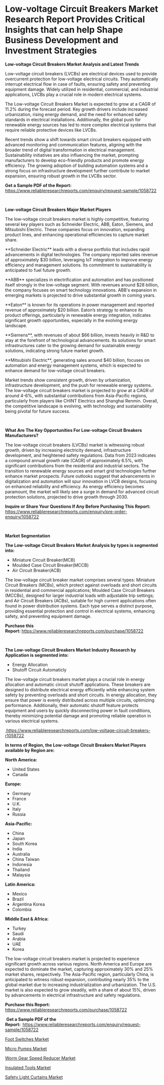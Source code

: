 <p><h1>Low-voltage Circuit Breakers Market Research Report Provides Critical Insights that can help Shape Business Development and Investment Strategies</h1></p><p><strong>Low-voltage Circuit Breakers Market Analysis and Latest Trends</strong></p>
<p><p>Low-voltage circuit breakers (LVCBs) are electrical devices used to provide overcurrent protection for low-voltage electrical circuits. They automatically interrupt electrical flow in case of faults, ensuring safety and preventing equipment damage. Widely utilized in residential, commercial, and industrial applications, LVCBs play a crucial role in modern electrical systems.</p><p>The Low-voltage Circuit Breakers Market is expected to grow at a CAGR of 11.2% during the forecast period. Key growth drivers include increased urbanization, rising energy demand, and the need for enhanced safety standards in electrical installations. Additionally, the global push for renewable energy sources has led to more complex electrical systems that require reliable protective devices like LVCBs.</p><p>Recent trends show a shift towards smart circuit breakers equipped with advanced monitoring and communication features, aligning with the broader trend of digital transformation in electrical management. Sustainability initiatives are also influencing the market, prompting manufacturers to develop eco-friendly products and promote energy efficiency. The growing adoption of building automation systems and a strong focus on infrastructure development further contribute to market expansion, ensuring robust growth in the LVCBs sector.</p></p>
<p><strong>Get a Sample PDF of the Report:&nbsp;</strong> <a href="https://www.reliableresearchreports.com/enquiry/request-sample/1058722?utm_campaign=120&utm_medium=2&utm_source=Github&utm_content=ia&utm_term=18022025&utm_id=low-voltage-circuit-breakers">https://www.reliableresearchreports.com/enquiry/request-sample/1058722</a></p>
<p>&nbsp;</p>
<p><strong>Low-voltage Circuit Breakers Major Market Players</strong></p>
<p><p>The low-voltage circuit breakers market is highly competitive, featuring several key players such as Schneider Electric, ABB, Eaton, Siemens, and Mitsubishi Electric. These companies focus on innovation, expanding product lines, and enhancing operational efficiencies to capture market share.</p><p>**Schneider Electric** leads with a diverse portfolio that includes rapid advancements in digital technologies. The company reported sales revenue of approximately $30 billion, leveraging IoT integration to improve energy efficiency and management solutions. Its commitment to sustainability is anticipated to fuel future growth.</p><p>**ABB** specializes in electrification and automation and has positioned itself strongly in the low-voltage segment. With revenues around $28 billion, the company focuses on smart technology innovations. ABB's expansion in emerging markets is projected to drive substantial growth in coming years.</p><p>**Eaton** is known for its operations in power management and reported revenue of approximately $20 billion. Eaton’s strategy to enhance its product offerings, particularly in renewable energy integration, indicates significant growth opportunities, especially in the evolving energy landscape.</p><p>**Siemens**, with revenues of about $66 billion, invests heavily in R&D to stay at the forefront of technological advancements. Its solutions for smart infrastructures cater to the growing demand for sustainable energy solutions, indicating strong future market growth.</p><p>**Mitsubishi Electric**, generating sales around $40 billion, focuses on automation and energy management systems, which is expected to enhance demand for low-voltage circuit breakers.</p><p>Market trends show consistent growth, driven by urbanization, infrastructure development, and the push for renewable energy systems. The low-voltage circuit breakers market is projected to grow at a CAGR of around 4-6%, with substantial contributions from Asia-Pacific regions, particularly from players like CHINT Electrics and Shanghai Renmin. Overall, the competitive landscape is evolving, with technology and sustainability being pivotal for future success.</p></p>
<p>&nbsp;</p>
<p><strong>What Are The Key Opportunities For Low-voltage Circuit Breakers Manufacturers?</strong></p>
<p><p>The low-voltage circuit breakers (LVCBs) market is witnessing robust growth, driven by increasing electricity demand, infrastructure development, and heightened safety regulations. Data from 2023 indicates a compound annual growth rate (CAGR) of approximately 6.5%, with significant contributions from the residential and industrial sectors. The transition to renewable energy sources and smart grid technologies further enhance market prospects. Future outlooks suggest that advancements in digitalization and automation will spur innovation in LVCB designs, focusing on enhanced reliability and efficiency. As energy efficiency becomes paramount, the market will likely see a surge in demand for advanced circuit protection solutions, projected to drive growth through 2030.</p></p>
<p><strong>Inquire or Share Your Questions If Any Before Purchasing This Report:</strong> <a href="https://www.reliableresearchreports.com/enquiry/pre-order-enquiry/1058722?utm_campaign=120&utm_medium=2&utm_source=Github&utm_content=ia&utm_term=18022025&utm_id=low-voltage-circuit-breakers">https://www.reliableresearchreports.com/enquiry/pre-order-enquiry/1058722</a></p>
<p>&nbsp;</p>
<p><strong>Market Segmentation</strong></p>
<p><strong>The Low-voltage Circuit Breakers Market Analysis by types is segmented into:</strong></p>
<p><ul><li>Miniature Circuit Breaker(MCB)</li><li>Moulded Case Circuit Breaker(MCCB)</li><li>Air Circuit Breaker(ACB)</li></ul></p>
<p><p>The low-voltage circuit breaker market comprises several types: Miniature Circuit Breakers (MCBs), which protect against overloads and short circuits in residential and commercial applications; Moulded Case Circuit Breakers (MCCBs), designed for larger industrial loads with adjustable trip settings; and Air Circuit Breakers (ACBs), suitable for high current applications often found in power distribution systems. Each type serves a distinct purpose, providing essential protection and control in electrical systems, enhancing safety, and preventing equipment damage.</p></p>
<p><strong>Purchase this Report:&nbsp;</strong><a href="https://www.reliableresearchreports.com/purchase/1058722?utm_campaign=120&utm_medium=2&utm_source=Github&utm_content=ia&utm_term=18022025&utm_id=low-voltage-circuit-breakers">https://www.reliableresearchreports.com/purchase/1058722</a></p>
<p>&nbsp;</p>
<p><strong>The Low-voltage Circuit Breakers Market Industry Research by Application is segmented into:</strong></p>
<p><ul><li>Energy Allocation</li><li>Shutoff Circuit Automaticly</li></ul></p>
<p><p>The low-voltage circuit breakers market plays a crucial role in energy allocation and automatic circuit shutoff applications. These breakers are designed to distribute electrical energy efficiently while enhancing system safety by preventing overloads and short circuits. In energy allocation, they ensure that power is evenly distributed across multiple circuits, optimizing performance. Additionally, their automatic shutoff feature protects equipment and users by quickly disconnecting power in fault conditions, thereby minimizing potential damage and promoting reliable operation in various electrical systems.</p></p>
<p><a href="https://www.reliableresearchreports.com/low-voltage-circuit-breakers-r1058722?utm_campaign=120&utm_medium=2&utm_source=Github&utm_content=ia&utm_term=18022025&utm_id=low-voltage-circuit-breakers">&nbsp;https://www.reliableresearchreports.com/low-voltage-circuit-breakers-r1058722</a></p>
<p><strong>In terms of Region, the Low-voltage Circuit Breakers Market Players available by Region are:</strong></p>
<p>
    <p> <strong> North America: </strong>
        <ul>
            <li>United States</li>
            <li>Canada</li>
        </ul>
        </p> 
    <p> <strong> Europe: </strong>
        <ul>
            <li>Germany</li>
            <li>France</li>
            <li>U.K.</li>
            <li>Italy</li>
            <li>Russia</li>
        </ul>
        </p> 
    <p> <strong> Asia-Pacific: </strong>
        <ul>
            <li>China</li>
            <li>Japan</li>
            <li>South Korea</li>
            <li>India</li>
            <li>Australia</li>
            <li>China Taiwan</li>
            <li>Indonesia</li>
            <li>Thailand</li>
            <li>Malaysia</li>
        </ul>
        </p> 
    <p> <strong> Latin America: </strong>
        <ul>
            <li>Mexico</li>
            <li>Brazil</li>
            <li>Argentina Korea</li>
            <li>Colombia</li>
        </ul>
        </p> 
    <p> <strong> Middle East & Africa: </strong>
        <ul>
            <li>Turkey</li>
            <li>Saudi</li>
            <li>Arabia</li>
            <li>UAE</li>
            <li>Korea</li>
        </ul>
    </p>
    </p>
<p><p>The low-voltage circuit breakers market is projected to experience significant growth across various regions. North America and Europe are expected to dominate the market, capturing approximately 30% and 25% market shares, respectively. The Asia-Pacific region, particularly China, is anticipated to witness robust expansion, contributing nearly 35% to the global market due to increasing industrialization and urbanization. The U.S. market is also expected to grow steadily, with a share of about 15%, driven by advancements in electrical infrastructure and safety regulations.</p></p>
<p><strong>Purchase this Report: </strong><a href="https://www.reliableresearchreports.com/purchase/1058722?utm_campaign=120&utm_medium=2&utm_source=Github&utm_content=ia&utm_term=18022025&utm_id=low-voltage-circuit-breakers">https://www.reliableresearchreports.com/purchase/1058722</a></p>
<p>&nbsp;<strong>Get a Sample PDF of the Report:&nbsp;&nbsp;</strong><a href="https://www.reliableresearchreports.com/enquiry/request-sample/1058722?utm_campaign=120&utm_medium=2&utm_source=Github&utm_content=ia&utm_term=18022025&utm_id=low-voltage-circuit-breakers">https://www.reliableresearchreports.com/enquiry/request-sample/1058722</a></p>
<p><strong></strong></p>
<p><p><a href="https://github.com/scaseiargas/Market-Research-Report-List-1/blob/main/foot-switches-market.md?utm_campaign=120&utm_medium=2&utm_source=Github&utm_content=ia&utm_term=18022025&utm_id=low-voltage-circuit-breakers">Foot Switches Market</a></p><p><a href="https://github.com/micbotam/Market-Research-Report-List-1/blob/main/micro-pumps-market.md?utm_campaign=120&utm_medium=2&utm_source=Github&utm_content=ia&utm_term=18022025&utm_id=low-voltage-circuit-breakers">Micro Pumps Market</a></p><p><a href="https://github.com/namaqbagels64/Market-Research-Report-List-1/blob/main/worm-gear-speed-reducer-market.md?utm_campaign=120&utm_medium=2&utm_source=Github&utm_content=ia&utm_term=18022025&utm_id=low-voltage-circuit-breakers">Worm Gear Speed Reducer Market</a></p><p><a href="https://github.com/ngozudapshi/Market-Research-Report-List-1/blob/main/insulated-tools-market.md?utm_campaign=120&utm_medium=2&utm_source=Github&utm_content=ia&utm_term=18022025&utm_id=low-voltage-circuit-breakers">Insulated Tools Market</a></p><p><a href="https://github.com/vitrilaoire/Market-Research-Report-List-1/blob/main/safety-light-curtains-market.md?utm_campaign=120&utm_medium=2&utm_source=Github&utm_content=ia&utm_term=18022025&utm_id=low-voltage-circuit-breakers">Safety Light Curtains Market</a></p></p>